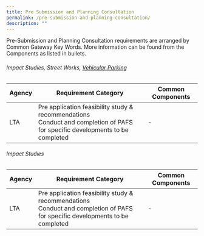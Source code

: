 ```yaml
---
title: Pre Submission and Planning Consultation
permalink: /pre-submission-and-planning-consultation/
description: ""
---
```

Pre-Submission and Planning Consultation requirements are arranged by Common Gateway Key Words.
More information can be found from the Components as listed in bullets.

###### Impact Studies, Street Works, [Vehicular Parking](/vehicular-parking)

| Agency | Requirement Category | Common Components |
| -------- | -------- | -------- |
| LTA     | Pre application feasibility study & recommendations<br> Conduct and completion of PAFS for specific developments to be completed  | -|

###### Impact Studies

| Agency | Requirement Category | Common Components |
| -------- | -------- | -------- |
| LTA     | Pre application feasibility study & recommendations<br> Conduct and completion of PAFS for specific developments to be completed  | -|